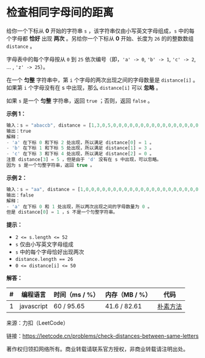 # 检查相同字母间的距离

给你一个下标从 **0** 开始的字符串 `s` ，该字符串仅由小写英文字母组成，`s` 中的每个字母都 **恰好** 出现 **两次** 。另给你一个下标从 **0** 开始、长度为 `26` 的的整数数组 `distance` 。

字母表中的每个字母按从 `0` 到 `25` 依次编号（即，`'a' -> 0`, `'b' -> 1`, `'c' -> 2`, ... , `'z' -> 25`）。

在一个 **匀整** 字符串中，第 `i` 个字母的两次出现之间的字母数量是 `distance[i]` 。如果第 `i` 个字母没有在 s 中出现，那么 `distance[i]` 可以 **忽略** 。

如果 `s` 是一个 **匀整** 字符串，返回 `true` ；否则，返回 `false` 。

**示例 1：**

``` javascript
输入：s = "abaccb", distance = [1,3,0,5,0,0,0,0,0,0,0,0,0,0,0,0,0,0,0,0,0,0,0,0,0,0]
输出：true
解释：
- 'a' 在下标 0 和下标 2 处出现，所以满足 distance[0] = 1 。
- 'b' 在下标 1 和下标 5 处出现，所以满足 distance[1] = 3 。
- 'c' 在下标 3 和下标 4 处出现，所以满足 distance[2] = 0 。
注意 distance[3] = 5 ，但是由于 'd' 没有在 s 中出现，可以忽略。
因为 s 是一个匀整字符串，返回 true 。
```

**示例 2：**

``` javascript
输入：s = "aa", distance = [1,0,0,0,0,0,0,0,0,0,0,0,0,0,0,0,0,0,0,0,0,0,0,0,0,0]
输出：false
解释：
- 'a' 在下标 0 和 1 处出现，所以两次出现之间的字母数量为 0 。
但是 distance[0] = 1 ，s 不是一个匀整字符串。
```

**提示：**

- `2 <= s.length <= 52`
- `s` 仅由小写英文字母组成
- `s` 中的每个字母恰好出现两次
- `distance.length == 26`
- `0 <= distance[i] <= 50`

**解答：**

**#**|**编程语言**|**时间（ms / %）**|**内存（MB / %）**|**代码**
--|--|--|--|--
1|javascript|60 / 95.65|41.6 / 82.61|[朴素方法](./javascript/ac_v1.js)

来源：力扣（LeetCode）

链接：https://leetcode.cn/problems/check-distances-between-same-letters

著作权归领扣网络所有。商业转载请联系官方授权，非商业转载请注明出处。
